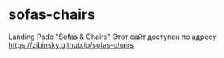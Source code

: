 # sofas-chairs
Landing Pade "Sofas &amp; Chairs"
Этот сайт доступен по адресу  https://zibinsky.github.io/sofas-chairs
